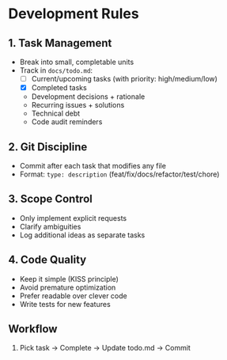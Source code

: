 # Development Rules

## 1. Task Management
- Break into small, completable units
- Track in `docs/todo.md`:
  - [ ] Current/upcoming tasks (with priority: high/medium/low)
  - [x] Completed tasks
  - Development decisions + rationale
  - Recurring issues + solutions
  - Technical debt
  - Code audit reminders

## 2. Git Discipline
- Commit after each task that modifies any file
- Format: `type: description` (feat/fix/docs/refactor/test/chore)

## 3. Scope Control
- Only implement explicit requests
- Clarify ambiguities
- Log additional ideas as separate tasks

## 4. Code Quality
- Keep it simple (KISS principle)
- Avoid premature optimization
- Prefer readable over clever code
- Write tests for new features

## Workflow
1. Pick task → Complete → Update todo.md → Commit
